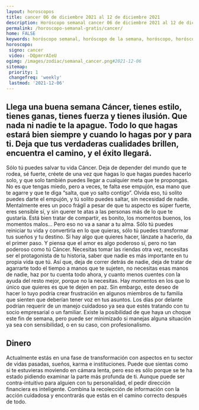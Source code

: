 ```yaml
---
layout: horoscopos
title: cancer 06 de diciembre 2021 al 12 de diciembre 2021 
description: Horóscopo semanal cancer 06 de diciembre 2021 al 12 de diciembre 2021. Llega una buena semana Cáncer, tienes estilo, tienes ganas, tienes fuerza y tienes ilusión. Que nada ni nadie te la apague. Todo lo que hagas estará bien siempre y cuando lo hagas por y para ti. Deja que tus verdaderas cualidades brillen, encuentra el camino, y el éxito llegará. 
permalink: /horoscopo-semanal-gratis/cancer/
home: FALSE
keywords: horóscopo semanal, horóscopo de la semana, horóscopo, horóscopo gratis,horóscopos, horóscopo esperanza gracia, horoscopos cancer la semana, horóscopos gratis, Tarot, Astrologia, Zodíaco, cancer, horoscopo gratis, semanal
horoscopo:
 signo: cancer
 video: -DQpmrrAIeU
ogimg: /images/zodiac/semanal_cancer.png#2021-12-06
sitemap:
 priority: 1
 changefreq: 'weekly'
 lastmod: '2021-12-06'
---
```




## Llega una buena semana Cáncer, tienes estilo, tienes ganas, tienes fuerza y tienes ilusión. Que nada ni nadie te la apague. Todo lo que hagas estará bien siempre y cuando lo hagas por y para ti. Deja que tus verdaderas cualidades brillen, encuentra el camino, y el éxito llegará. 

Sólo tú puedes salvar tu vida Cáncer. Deja de depender del mundo que te rodea, sé fuerte, créete de una vez que hagas lo que hagas puedes hacerlo solo, y que solo también puedes llegar a cualquier meta que te propongas. No es que tengas miedo, pero a veces, te falta ese empujón, esa mano que te agarre y que te diga “salta, que yo salto contigo”. Olvida eso, tú solito puedes darte el empujón, y tú solito puedes saltar, sin necesidad de nadie. Mentalmente eres un poco frágil a pesar de que tu aspecto es súper fuerte, eres sensible sí, y sin querer te atas a las personas más de lo que te gustaría. Está bien tratar de compartir, es bonito, los momentos buenos, los momentos malos… Pero eso no va a sanar a tu alma. Sólo tú puedes reiniciar tu vida y convertirla en lo que quieras, sólo tú puedes transformar tus sueños y tu destino. Si hay algo que quieres hacer, lánzate a hacerlo, da el primer paso. Y piensa que el amor es algo poderoso sí, pero no tan poderoso como tú Cáncer. Necesitas tomar las riendas otra vez, necesitas ser el protagonista de tu historia, saber que nadie es más importante en tu propia vida que tú. Así que, deja de correr detrás de nadie, deja de tratar de agarrarte todo el tiempo a manos que te sujeten, no necesitas esas manos de nadie, haz por tu cuenta todo ahora, y cuanto menos cuentes con la ayuda del resto mejor, porque no la necesitas.
Hay momentos en los que lo único que quieres es que te dejen en paz. Sin embargo, este deseo de hacer lo tuyo podría crear frustración en algunos miembros de tu familia que sienten que deberían tener voz en tus asuntos. Los días por delante podrían requerir de un manejo cuidadoso ya sea que estés tratando con tu socio empresarial o un familiar. Existe la posibilidad de que haya un choque este fin de semana, pero puede ser minimizado si manejas alguna situación ya sea con sensibilidad, o en su caso, con profesionalismo.

## Dinero

Actualmente estás en una fase de transformación con aspectos en tu sector de vidas pasadas, sueños, karma e instituciones. Puede que sientas como si te estuvieras moviendo en cámara lenta, pero eso es sólo porque se te ha estado pidiendo examinar la parte más profunda de ti. Aunque puede ser contra-intuitivo para alguien con tu personalidad, el pedir dirección financiera es inteligente. Combina la recolección de información con la acción cuidadosa y encontrarás que estás en el camino correcto después de todo.